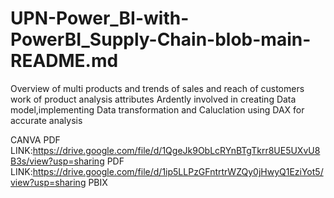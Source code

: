 # UPN-Power_BI-with-PowerBI_Supply-Chain-blob-main-README.md
Overview of multi products and trends of sales and reach of customers work of product analysis attributes
Ardently involved in creating Data model,implementing Data transformation and Caluclation using DAX for accurate analysis

  CANVA PDF LINK:https://drive.google.com/file/d/1QgeJk9ObLcRYnBTgTkrr8UE5UXvU8B3s/view?usp=sharing PDF
LINK:https://drive.google.com/file/d/1ip5LLPzGFntrtrWZQy0jHwyQ1EziYot5/view?usp=sharing PBIX
